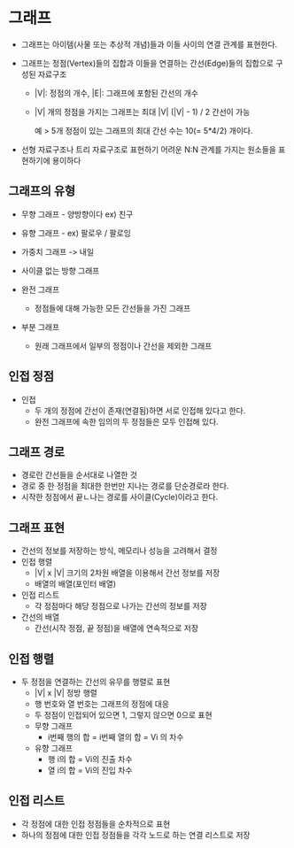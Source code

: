 # 그래프

- 그래프는 아이템(사물 또는 추상적 개념)들과 이들 사이의 연결 관계를 표현한다.
- 그래프는 정점(Vertex)들의 집합과 이들을 연결하는 간선(Edge)들의 집합으로 구성된 자료구조

  - |V|: 정점의 개수, |E|: 그래프에 포함된 간선의 개수
  - |V| 개의 정점을 가지는 그래프는 최대 |V| (|V| - 1) / 2 간선이 가능

    예 > 5개 정점이 있는 그래프의 최대 간선 수는 10(= 5\*4/2) 개이다.

- 선형 자료구조나 트리 자료구조로 표현하기 어려운 N:N 관계를 가지는 원소들을 표현하기에 용이하다

## 그래프의 유형

- 무향 그래프 - 양방향이다 ex) 친구
- 유향 그래프 - ex) 팔로우 / 팔로잉
- 가중치 그래프 -> 내일
- 사이클 없는 방향 그래프
- 완전 그래프

  - 정점들에 대해 가능한 모든 간선들을 가진 그래프

- 부분 그래프
  - 원래 그래프에서 일부의 정점이나 간선을 제외한 그래프

## 인접 정점

- 인접
  - 두 개의 정점에 간선이 존재(연결됨)하면 서로 인접해 있다고 한다.
  - 완전 그래프에 속한 임의의 두 정점들은 모두 인접해 있다.

## 그래프 경로

- 경로란 간선들을 순서대로 나열한 것
- 경로 중 한 정점을 최대한 한번만 지나는 경로를 단순경로라 한다.
- 시작한 정점에서 끝ㄴ나는 경로를 사이클(Cycle)이라고 한다.

## 그래프 표현

- 간선의 정보를 저장하는 방식, 메모리나 성능을 고려해서 결정
- 인접 행렬
  - |V| x |V| 크기의 2차원 배열을 이용해서 간선 정보를 저장
  - 배열의 배열(포인터 배열)
- 인접 리스트
  - 각 정점마다 해당 정점으로 나가는 간선의 정보를 저장
- 간선의 배열
  - 간선(시작 정점, 끝 정점)을 배열에 연속적으로 저장

## 인접 행렬

- 두 정점을 연결하는 간선의 유무를 행렬로 표현
  - |V| x |V| 정방 행렬
  - 행 번호와 열 번호는 그래프의 정점에 대응
  - 두 정점이 인접되어 있으면 1, 그렇지 않으면 0으로 표현
  - 무향 그래프
    - i번째 행의 합 = i번째 열의 합 = Vi 의 차수
  - 유향 그래프
    - 행 i의 합 = Vi의 진출 차수
    - 열 i의 합 = Vi의 진입 차수

## 인접 리스트
- 각 정점에 대한 인접 정점들을 순차적으로 표현
- 하나의 정점에 대한 인접 정점들을 각각 노드로 하는 연결 리스트로 저장